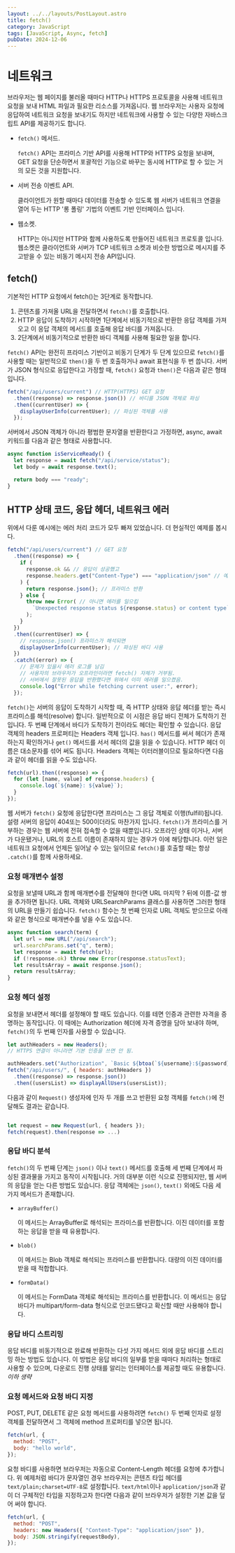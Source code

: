 ```yaml
---
layout: ../../layouts/PostLayout.astro
title: fetch()
category: JavaScript
tags: [JavaScript, Async, fetch]
pubDate: 2024-12-06
---
```


# 네트워크

브라우저는 웹 페이지를 불러올 때마다 HTTP나 HTTPS 프로토콜을 사용해 네트워크 요청을 보내 HTML 파일과 필요한 리소스를 가져옵니다. 웹 브라우저는 사용자 요청에 응답하여 네트워크 요청을 보내기도 하지만 네트워크에 사용할 수 있는 다양한 자바스크립트 API를 제공하기도 합니다.

- `fetch()` 메서드.

  `fetch()` API는 프라미스 기반 API를 사용해 HTTP와 HTTPS 요청을 보내며, GET 요청을 단순하면서 포괄적인 기능으로 바꾸는 동시에 HTTP로 할 수 있는 거의 모든 것을 지원합니다.

- 서버 전송 이벤트 API.

  클라이언트가 원할 때마다 데이터를 전송할 수 있도록 웹 서버가 네트워크 연결을 열어 두는 HTTP '롱 폴링' 기법의 이벤트 기반 인터페이스 입니다.

- 웹소켓.

  HTTP는 아니지만 HTTP와 함께 사용하도록 만들어진 네트워크 프로토콜 입니다. 웹소켓은 클라이언트와 서버가 TCP 네트워크 소켓과 비슷한 방법으로 메시지를 주고받을 수 있는 비동기 메시지 전송 API입니다.

## fetch()

기본적인 HTTP 요청에서 fetch()는 3단계로 동작합니다.

1. 콘텐츠를 가져올 URL을 전달하면서 `fetch()`를 호출합니다.
2. HTTP 응답이 도착하기 시작하면 1단계에서 비동기적으로 반환한 응답 객체를 가져오고 이 응답 객체의 메서드를 호출해 응답 바디를 가져옵니다.
3. 2단계에서 비동기적으로 반환한 바디 객체를 사용해 필요한 일을 합니다.

`fetch()` API는 완전히 프라미스 기반이고 비동기 단계가 두 단계 있으므로 `fetch()`를 사용할 때는 일반적으로 `then()`을 두 번 호출하거나 await 표현식을 두 번 씁니다. 서버가 JSON 형식으로 응답한다고 가정할 때, `fetch()` 요청과 `then()`은 다음과 같은 형태입니다.

```javascript
fetch("/api/users/current") // HTTP(HTTPS) GET 요청
  .then((response) => response.json()) // 바디를 JSON 객체로 파싱
  .then((currentUser) => {
    displayUserInfo(currentUser); // 파싱된 객체를 사용
  });
```

서버에서 JSON 객체가 아니라 평범한 문자열을 반환한다고 가정하면, async, await 키워드를 다음과 같은 형태로 사용합니다.

```javascript
async function isServiceReady() {
  let response = await fetch("/api/service/status");
  let body = await response.text();

  return body === "ready";
}
```

## HTTP 상태 코드, 응답 헤더, 네트워크 에러

위에서 다룬 예시에는 에러 처리 코드가 모두 빠져 있었습니다. 더 현실적인 예제를 봅시다.

```javascript
fetch("/api/users/current") // GET 요청
  .then((response) => {
    if (
      response.ok && // 응답이 성공했고
      response.headers.get("Content-Type") === "application/json" // 예상한 타입이면
    ) {
      return response.json(); // 프라미스 반환
    } else {
      throw new Error( // 아니면 에러를 일으킴
        `Unexpected response status ${response.status} or content type`,
      );
    }
  })
  .then((currentUser) => {
    // response.json() 프라미스가 해석되면
    displayUserInfo(currentUser); // 파싱된 바디 사용
  })
  .catch((error) => {
    // 문제가 있을시 에러 로그를 남김
    // 사용자의 브라우저가 오프라인이라면 fetch() 자체가 거부됨.
    // 서버에서 잘못된 응답을 반환했다면 위에서 이미 에러를 일으켰음.
    console.log("Error while fetching current user:", error);
  });
```

`fetch()`는 서버의 응답이 도착하기 시작할 때, 즉 HTTP 상태와 응답 헤더를 받는 즉시 프라미스를 해석(resolve) 합니다. 일반적으로 이 시점은 응답 바디 전체가 도착하기 전입니다. 두 번째 단계에서 바디가 도착하기 전이라도 헤더는 확인할 수 있습니다. 응답 객체의 headers 프로퍼티는 Headers 객체 입니다. `has()` 메서드를 써서 헤더가 존재하는지 확인하거나 `get()` 메서드를 서서 헤더의 값을 읽을 수 있습니다. HTTP 헤더 이름은 대소문자를 섞어 써도 됩니다. Headers 객체는 이터러블이므로 필요하다면 다음과 같이 헤더를 읽을 수도 있습니다.

```javascript
fetch(url).then((response) => {
  for (let [name, value] of response.headers) {
    console.log(`${name}: ${value}`);
  }
});
```

웹 서버가 `fetch()` 요청에 응답한다면 프라미스는 그 응답 객체로 이행(fulfill)됩니다. 설령 서버의 응답이 404또는 500이더라도 마찬가지 입니다. `fetch()`가 프라미스를 거부하는 경우는 웹 서버에 전혀 접속할 수 없을 때뿐입니다. 오프라인 상태 이거나, 서버가 다운됐거나, URL의 호스트 이름이 존재하지 않는 경우가 이에 해당합니다. 이런 일은 네트워크 요청에서 언제든 일어날 수 있는 일이므로 `fetch()`를 호출할 때는 항상 `.catch()`를 함께 사용하세요.

### 요청 매개변수 설정

요청을 보낼때 URL과 함께 매개변수를 전달해야 한다면 URL 마지막 ? 뒤에 이름-값 쌍을 추가하면 됩니다. URL 객체와 URLSearchParams 클래스를 사용하면 그러한 형태의 URL을 만들기 쉽습니다. `fetch()` 함수는 첫 번째 인자로 URL 객체도 받으므로 아래와 같은 형식으로 매개변수를 넣을 수도 있습니다.

```javascript
async function search(term) {
  let url = new URL("/api/search");
  url.searchParams.set("q", term);
  let response = await fetch(url);
  if (!response.ok) throw new Error(response.statusText);
  let resultsArray = await response.json();
  return resultsArray;
}
```

### 요청 헤더 설정

요청을 보내면서 헤더를 설정해야 할 때도 있습니다. 이를 테면 인증과 관련한 자격을 증명하는 동작입니다. 이 때에는 Authorization 헤더에 자격 증명을 담아 보내야 하며, `fetch()`의 두 번째 인자를 사용할 수 있습니다.

```javascript
let authHeaders = new Headers();
// HTTPS 연결이 아니라면 기본 인증을 쓰면 안 됨.

authHeaders.set("Authorization", `Basic ${btoa(`${username}:${password}`)}`);
fetch("/api/users/", { headers: authHeaders })
  .then((response) => response.json())
  .then((usersList) => displayAllUsers(usersList));
```

다음과 같이 `Request()` 생성자에 인자 두 개를 쓰고 반환된 요청 객체를 `fetch()`에 전달해도 결과는 같습니다.

```javascript

let request = new Request(url, { headers });
fetch(request).then(response => ...)
```

### 응답 바디 분석

`fetch()`의 두 번째 단계는 `json()` 이나 `text()` 메서드를 호출해 세 번째 단계에서 파싱된 결과물을 가지고 동작이 시작됩니다. 거의 대부분 이런 식으로 진행되지만, 웹 서버의 응답을 얻는 다른 방법도 있습니다. 응답 객체에는 `json()`, `text()` 외에도 다음 세 가지 메서드가 존재합니다.

- `arrayBuffer()`

  이 메서드는 ArrayBuffer로 해석되는 프라미스를 반환합니다. 이진 데이터를 포함하는 응답을 받을 때 유용합니다.

- `blob()`

  이 메서드는 Blob 객체로 해석되는 프라미스를 반환합니다. 대량의 이진 데이터를 받을 때 적합합니다.

- `formData()`

  이 메서드는 FormData 객체로 해석되는 프라미스를 반환합니다. 이 메서드는 응답 바디가 multipart/form-data 형식으로 인코드됐다고 확신할 때만 사용해야 합니다.

### 응답 바디 스트리밍

응답 바디를 비동기적으로 완료해 반환하는 다섯 가지 메서드 외에 응답 바디를 스트리밍 하는 방법도 있습니다. 이 방법은 응답 바디의 일부를 받을 때마다 처리하는 형태로 사용할 수 있으며, 다운로드 진행 상태를 알리는 인터페이스를 제공할 때도 유용합니다. _이하 생략_

### 요청 메서드와 요청 바디 지정

POST, PUT, DELETE 같은 요청 메서드를 사용하려면 `fetch()` 두 번째 인자로 설정 객체를 전달하면서 그 객체에 method 프로퍼티를 넣으면 됩니다.

```javascript
fetch(url, {
  method: "POST",
  body: "hello world",
});
```

요청 바디를 사용하면 브라우저는 자동으로 Content-Length 헤더를 요청에 추가합니다. 위 예제처럼 바디가 문자열인 경우 브라우저는 콘텐츠 타입 헤더를 `text/plain;charset=UTF-8`로 설정합니다. `text/html`이나 `application/json`과 같이 더 구체적인 타입을 지정하고자 한다면 다음과 같이 브라우저가 설정한 기본 값을 덮어 써야 합니다.

```javascript
fetch(url, {
  method: "POST",
  headers: new Headers({ "Content-Type": "application/json" }),
  body: JSON.stringify(requestBody),
});
```
